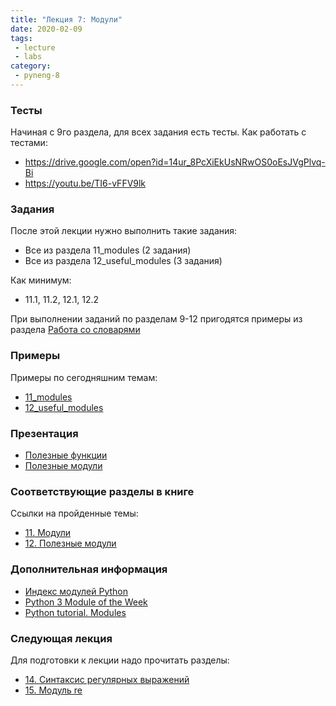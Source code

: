 ```yaml
---
title: "Лекция 7: Модули"
date: 2020-02-09
tags:
 - lecture
 - labs
category:
 - pyneng-8
---
```



### Тесты

Начиная с 9го раздела, для всех задания есть тесты. Как работать с тестами:

* https://drive.google.com/open?id=14ur_8PcXiEkUsNRwOS0oEsJVgPlvq-Bi
* https://youtu.be/TI6-vFFV9lk


### Задания

После этой лекции нужно выполнить такие задания:

* Все из раздела 11_modules (2 задания)
* Все из раздела 12_useful_modules (3 задания)

Как минимум:

* 11.1, 11.2, 12.1, 12.2

При выполнении заданий по разделам 9-12 пригодятся примеры из раздела [Работа со словарями](https://pyneng.readthedocs.io/ru/latest/book/08_python_basic_examples/working_with_dicts.html)

### Примеры

Примеры по сегодняшним темам:

* [11_modules](https://github.com/pyneng/pyneng-online-may-aug-2019/tree/master/examples/11_modules)
* [12_useful_modules](https://github.com/pyneng/pyneng-online-may-aug-2019/tree/master/examples/12_useful_modules)


### Презентация

* [Полезные функции](https://gitpitch.com/natenka/pyneng-slides/py3-useful-functions)
* [Полезные модули](https://gitpitch.com/natenka/pyneng-slides/py3-useful-modules)


### Соответствующие разделы в книге

Ссылки на пройденные темы:

* [11. Модули](https://pyneng.readthedocs.io/ru/latest/book/11_modules/index.html)
* [12. Полезные модули](https://pyneng.readthedocs.io/ru/latest/book/12_useful_modules/index.html)


### Дополнительная информация

* [Индекс модулей Python](https://docs.python.org/3/py-modindex.html)
* [Python 3 Module of the Week](https://pymotw.com/3/)
* [Python tutorial. Modules](https://docs.python.org/3/tutorial/modules.html)


### Следующая лекция

Для подготовки к лекции надо прочитать разделы:

* [14. Синтаксис регулярных выражений](https://pyneng.readthedocs.io/ru/latest/book/14_regex/index.html)
* [15. Модуль re](https://pyneng.readthedocs.io/ru/latest/book/15_module_re/index.html)

